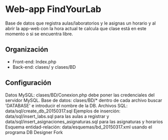 # Web-app FindYourLab

Base de datos que registra aulas/laboratorios y le asignas un horario y al abrir la app-web con la hora actual te calcula que clase está en este momento o si se encuentra libre.

## Organización
- Front-end: Index.php 
- Back-end: clases/ y clases/BD

## Configuración
Datos MySQL: clases/BD/Conexion.php debe poner las credenciales del servidor MySQL.
Base de datos: clases/BD/* dentro de cada archivo buscar 'DATABASE' e introducir el nombre de la DB.
Archivos SQL: data/sql/create_db_20150317.sql
Ejemplos de inserción: data/sql/insert_labs.sql para las aulas a registrar y data/sql/insert_asignaciones_asignaturas.sql para las asignaturas y horarios
Esquema entidad-relación: data/esquemas/bd_20150317.xml usando el programa DB Designer Fork